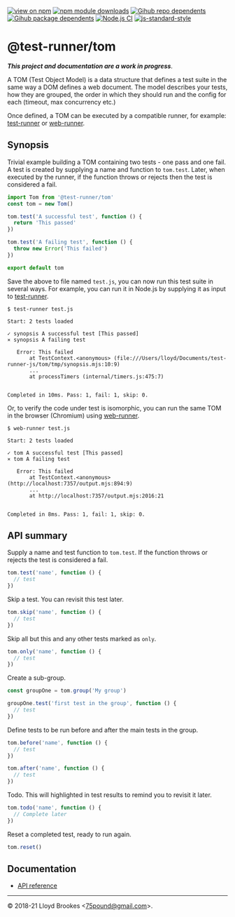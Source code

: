 [![view on npm](https://badgen.net/npm/v/@test-runner/tom)](https://www.npmjs.org/package/@test-runner/tom)
[![npm module downloads](https://badgen.net/npm/dt/@test-runner/tom)](https://www.npmjs.org/package/@test-runner/tom)
[![Gihub repo dependents](https://badgen.net/github/dependents-repo/test-runner-js/tom)](https://github.com/test-runner-js/tom/network/dependents?dependent_type=REPOSITORY)
[![Gihub package dependents](https://badgen.net/github/dependents-pkg/test-runner-js/tom)](https://github.com/test-runner-js/tom/network/dependents?dependent_type=PACKAGE)
[![Node.js CI](https://github.com/test-runner-js/tom/actions/workflows/node.js.yml/badge.svg)](https://github.com/test-runner-js/tom/actions/workflows/node.js.yml)
[![js-standard-style](https://img.shields.io/badge/code%20style-standard-brightgreen.svg)](https://github.com/feross/standard)

# @test-runner/tom

***This project and documentation are a work in progress***.

A TOM (Test Object Model) is a data structure that defines a test suite in the same way a DOM defines a web document. The model describes your tests, how they are grouped, the order in which they should run and the config for each (timeout, max concurrency etc.)

Once defined, a TOM can be executed by a compatible runner, for example: [test-runner](https://github.com/test-runner-js/cli) or [web-runner](https://github.com/test-runner-js/web-runner).

## Synopsis

Trivial example building a TOM containing two tests - one pass and one fail. A test is created by supplying a name and function to `tom.test`. Later, when executed by the runner, if the function throws or rejects then the test is considered a fail.

```js
import Tom from '@test-runner/tom'
const tom = new Tom()

tom.test('A successful test', function () {
  return 'This passed'
})

tom.test('A failing test', function () {
  throw new Error('This failed')
})

export default tom
```

Save the above to file named `test.js`, you can now run this test suite in several ways. For example, you can run it in Node.js by supplying it as input to [test-runner](https://github.com/test-runner-js/test-runner).

```
$ test-runner test.js

Start: 2 tests loaded

✓ synopsis A successful test [This passed]
⨯ synopsis A failing test

   Error: This failed
       at TestContext.<anonymous> (file:///Users/lloyd/Documents/test-runner-js/tom/tmp/synopsis.mjs:10:9)
       ...
       at processTimers (internal/timers.js:475:7)


Completed in 10ms. Pass: 1, fail: 1, skip: 0.
```

Or, to verify the code under test is isomorphic, you can run the same TOM in the browser (Chromium) using [web-runner](https://github.com/test-runner-js/web-runner).


```
$ web-runner test.js

Start: 2 tests loaded

✓ tom A successful test [This passed]
⨯ tom A failing test

   Error: This failed
       at TestContext.<anonymous> (http://localhost:7357/output.mjs:894:9)
       ...
       at http://localhost:7357/output.mjs:2016:21


Completed in 8ms. Pass: 1, fail: 1, skip: 0.
```

## API summary

Supply a name and test function to `tom.test`. If the function throws or rejects the test is considered a fail.

```js
tom.test('name', function () {
  // test
})
```

Skip a test. You can revisit this test later.

```js
tom.skip('name', function () {
  // test
})
```

Skip all but this and any other tests marked as `only`.

```js
tom.only('name', function () {
  // test
})
```

Create a sub-group.

```js
const groupOne = tom.group('My group')

groupOne.test('first test in the group', function () {
  // test
})
```

Define tests to be run before and after the main tests in the group.

```js
tom.before('name', function () {
  // test
})

tom.after('name', function () {
  // test
})

```

Todo. This will highlighted in test results to remind you to revisit it later.

```js
tom.todo('name', function () {
  // Complete later
})
```

Reset a completed test, ready to run again.

```js
tom.reset()
```


## Documentation

* [API reference](https://github.com/test-runner-js/tom/blob/master/docs/API.md)

* * *

&copy; 2018-21 Lloyd Brookes \<75pound@gmail.com\>.


